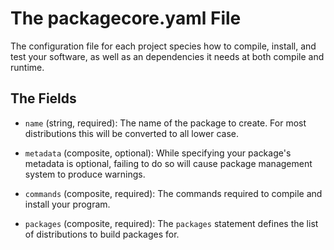 The packagecore.yaml File
=========================

The configuration file for each project species how to compile, install, and
test your software, as well as an dependencies it needs at both compile and
runtime.


The Fields
----------

* `name` (string, required):
  The name of the package to create. For most distributions this will be
  converted to all lower case.

* `metadata` (composite, optional):
  While specifying your package's metadata is optional, failing to do so will
  cause package management system to produce warnings.  

* `commands` (composite, required):
  The commands required to compile and install your program.

* `packages` (composite, required):
  The `packages` statement defines the list of distributions to build packages
  for.


